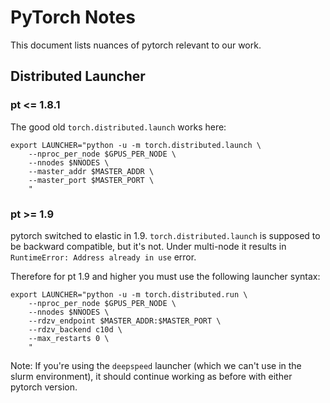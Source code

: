 # PyTorch Notes

This document lists nuances of pytorch relevant to our work.

## Distributed Launcher

### pt <= 1.8.1

The good old `torch.distributed.launch` works here:

```
export LAUNCHER="python -u -m torch.distributed.launch \
    --nproc_per_node $GPUS_PER_NODE \
    --nnodes $NNODES \
    --master_addr $MASTER_ADDR \
    --master_port $MASTER_PORT \
    "
```


### pt >= 1.9

pytorch switched to elastic in 1.9. `torch.distributed.launch` is supposed to be backward compatible, but it's not. Under multi-node it results in `RuntimeError: Address already in use` error.

Therefore for pt 1.9 and higher you must use the following launcher syntax:

```
export LAUNCHER="python -u -m torch.distributed.run \
    --nproc_per_node $GPUS_PER_NODE \
    --nnodes $NNODES \
    --rdzv_endpoint $MASTER_ADDR:$MASTER_PORT \
    --rdzv_backend c10d \
    --max_restarts 0 \
    "
```

Note: If you're using the `deepspeed` launcher (which we can't use in the slurm environment), it should continue working as before with either pytorch version.
